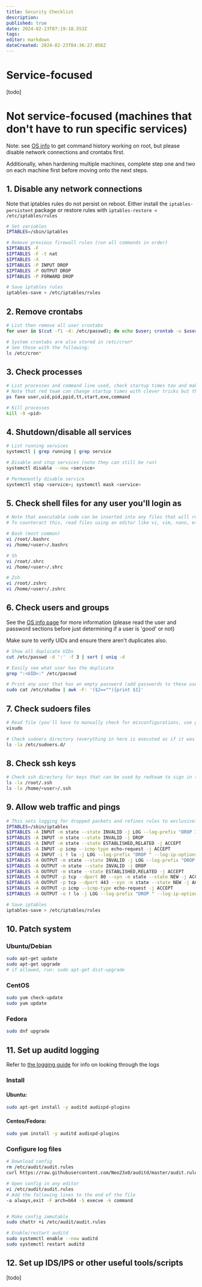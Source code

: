 ```yaml
---
title: Security Checklist
description: 
published: true
date: 2024-02-23T07:19:18.553Z
tags: 
editor: markdown
dateCreated: 2024-02-23T04:36:27.056Z
---
```


# Service-focused
\[todo\]
# Not service-focused (machines that don't have to run specific services)
Note: see [OS info](os-info#Misc) to get command history working on root, but please disable network connections and crontabs first.

Additionally, when hardening multiple machines, complete step one and two on each machine first before moving onto the next steps.
## 1. Disable any network connections
Note that iptables rules do not persist on reboot. Either install the `iptables-persistent` package or restore rules with `iptables-restore < /etc/iptables/rules`
```bash
# Set variables
IPTABLES=/sbin/iptables

# Remove previous firewall rules (run all commands in order)
$IPTABLES -F
$IPTABLES -F -t nat
$IPTABLES -X
$IPTABLES -P INPUT DROP
$IPTABLES -P OUTPUT DROP
$IPTABLES -P FORWARD DROP

# Save iptables rules
iptables-save > /etc/iptables/rules
```
## 2. Remove crontabs
```bash
# List then remove all user crontabs
for user in $(cut -f1 -d: /etc/passwd); do echo $user; crontab -u $user -l; crontab -u $user -r; done

# System crontabs are also stored in /etc/cron*
# See those with the following:
ls /etc/cron*
```
## 3. Check processes
```bash
# List processes and command line used, check startup times too and make sure they check out
# Note that red team can change startup times with clever tricks but this can be logged
ps faxo user,uid,pid,ppid,tt,start,exe,command

# Kill processes
kill -9 <pid>
```
## 4. Shutdown/disable all services
```bash
# List running services
systemctl | grep running | grep service

# Disable and stop services (note they can still be run)
systemctl disable --now <service>

# Permanently disable service
systemctl stop <service>; systemctl mask <service>
```
## 5. Check shell files for any user you'll login as
```bash
# Note that executable code can be inserted into any files that will run when you `cat` the file.
# To counteract this, read files using an editor like vi, vim, nano, etc

# Bash (most common)
vi /root/.bashrc
vi /home/<user>/.bashrc

# Sh
vi /root/.shrc
vi /home/<user>/.shrc

# Zsh
vi /root/.zshrc
vi /home/<user>/.zshrc
```
## 6. Check users and groups
See the [OS info page](os-info.md#Passwords) for more information (please read the user and password sections before just determining if a user is 'good' or not)

Make sure to verify UIDs and ensure there aren't duplicates also.
```bash
# Show all duplicate UIDs
cut /etc/passwd -d ':' -f 3 | sort | uniq -d

# Easily see what user has the duplicate
grep ":<UID>:" /etc/passwd

# Print any user that has an empty password (add passwords to these users)
sudo cat /etc/shadow | awk -F: '($2==""){print $1}'
```
## 7. Check sudoers files
```bash
# Read file (you'll have to manually check for misconfigurations, use google or something unless I get a guide)
visudo

# Check sudoers directory (everything in here is executed as if it was in the /etc/sudoers file
ls -la /etc/sudoers.d/
```
## 8. Check ssh keys
```bash
# Check ssh directory for keys that can be used by redteam to sign in (we likely don't need ssh keys)
ls -la /root/.ssh
ls -la /home/<user>/.ssh
```
## 9. Allow web traffic and pings
```bash
# This sets logging for dropped packets and refines rules to exclusively allow an outgoing tcp session for web ports.
IPTABLES=/sbin/iptables
$IPTABLES -A INPUT -m state --state INVALID -j LOG --log-prefix "DROP INVALID " --log-ip-options --log-tcp-options
$IPTABLES -A INPUT -m state --state INVALID -j DROP
$IPTABLES -A INPUT -m state --state ESTABLISHED,RELATED -j ACCEPT
$IPTABLES -A INPUT -p icmp --icmp-type echo-request -j ACCEPT
$IPTABLES -A INPUT -i ! lo -j LOG --log-prefix "DROP " --log-ip-options --log-tcp-options
$IPTABLES -A OUTPUT -m state --state INVALID -j LOG --log-prefix "DROP INVALID " --log-ip-options --log-tcp-options
$IPTABLES -A OUTPUT -m state --state INVALID -j DROP
$IPTABLES -A OUTPUT -m state --state ESTABLISHED,RELATED -j ACCEPT
$IPTABLES -A OUTPUT -p tcp --dport 80 --syn -m state --state NEW -j ACCEPT
$IPTABLES -A OUTPUT -p tcp --dport 443 --syn -m state --state NEW -j ACCEPT
$IPTABLES -A OUTPUT -p icmp --icmp-type echo-request -j ACCEPT
$IPTABLES -A OUTPUT -o ! lo -j LOG --log-prefix "DROP " --log-ip-options --log-tcp-options

# Save iptables
iptables-save > /etc/iptables/rules
```

## 10. Patch system
### Ubuntu/Debian
```bash
sudo apt-get update
sudo apt-get upgrade
# if allowed, run: sudo apt-get dist-upgrade
```
### CentOS
```bash
sudo yum check-update
sudo yum update
```
### Fedora
```bash
sudo dnf upgrade
```
## 11. Set up auditd logging
Refer to [the logging guide](logging.md) for info on looking through the logs
### Install
#### Ubuntu:
```bash
sudo apt-get install -y auditd audispd-plugins
```
#### Centos/Fedora:
```bash
sudo yum install -y auditd audispd-plugins
```
### Configure log files
```bash
# Download config
rm /etc/audit/audit.rules
curl https://raw.githubusercontent.com/Neo23x0/auditd/master/audit.rules > /etc/audit/audit.rules

# Open config in any editor
vi /etc/audit/audit.rules
# Add the following lines to the end of the file
-a always,exit -F arch=b64 -S execve -k command


# Make config immutable
sudo chattr +i /etc/audit/audit.rules

# Enable/restart auditd
sudo systemctl enable --now auditd
sudo systemctl restart auditd
```
## 12. Set up IDS/IPS or other useful tools/scripts
\[todo\]